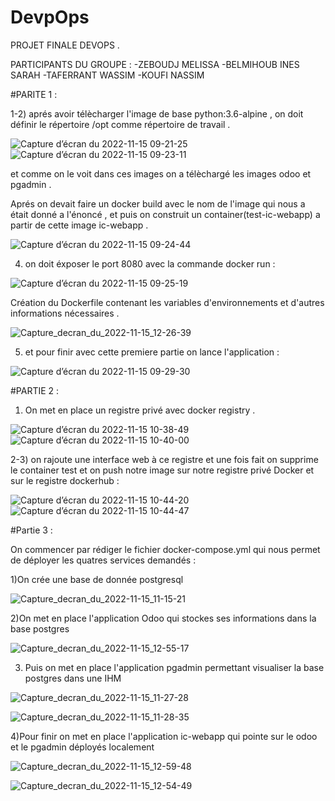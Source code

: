 # DevpOps

PROJET FINALE DEVOPS .

PARTICIPANTS DU GROUPE :
-ZEBOUDJ MELISSA 
-BELMIHOUB INES SARAH 
-TAFERRANT WASSIM 
-KOUFI NASSIM 

#PARITE 1 :

1-2) aprés avoir télècharger l'image de base python:3.6-alpine , on doit définir le répertoire /opt comme répertoire  de travail .



![Capture d’écran du 2022-11-15 09-21-25](https://user-images.githubusercontent.com/93126220/201900892-3309be11-e995-4bd2-bedf-e8f178480863.png)
![Capture d’écran du 2022-11-15 09-23-11](https://user-images.githubusercontent.com/93126220/201900970-8311c06b-003a-495c-8485-fe1de3149f14.png)



et comme on le voit dans ces images on a télèchargé les images odoo et pgadmin .


Aprés on devait faire un docker build avec le nom de l'image qui nous a était donné a l'énoncé , et puis on construit un container(test-ic-webapp) a partir de cette image ic-webapp .



   ![Capture d’écran du 2022-11-15 09-24-44](https://user-images.githubusercontent.com/93126220/201902654-7f65f4b5-4776-489e-a16d-d7cf13090918.png)
   
   
   
4) on doit éxposer le port 8080 avec la commande docker run :



![Capture d’écran du 2022-11-15 09-25-19](https://user-images.githubusercontent.com/93126220/201903335-8bf2fe47-703b-47d4-afa2-108f3426a6ea.png)


Création du Dockerfile contenant les variables d'environnements et d'autres informations nécessaires .



![Capture_decran_du_2022-11-15_12-26-39](https://user-images.githubusercontent.com/93126220/201908602-ba741608-0106-43d0-99a3-5387efd01429.png)




5) et pour finir avec cette premiere partie on lance l'application :



![Capture d’écran du 2022-11-15 09-29-30](https://user-images.githubusercontent.com/93126220/201904486-73ef99ed-1355-4d66-9550-2b3a4e1b08b5.png)


#PARTIE 2 :


1) On met en place un registre privé avec docker registry .




![Capture d’écran du 2022-11-15 10-38-49](https://user-images.githubusercontent.com/93126220/201904949-cdbe2b08-15af-4018-8c4c-9405d9e5b8f9.png)
![Capture d’écran du 2022-11-15 10-40-00](https://user-images.githubusercontent.com/93126220/201905351-b0cafeef-9f1b-4c72-a6dc-b82ad5ff2c36.png)



2-3) on rajoute une interface web à ce registre et une fois fait on supprime le container test  et on push notre image sur notre registre privé Docker et sur le registre dockerhub :



![Capture d’écran du 2022-11-15 10-44-20](https://user-images.githubusercontent.com/93126220/201905855-d8566ff4-f3d1-4a72-824a-c75bcd60e1eb.png)
![Capture d’écran du 2022-11-15 10-44-47](https://user-images.githubusercontent.com/93126220/201905877-131ad2ca-7d28-4069-9360-bdd266b1799d.png)

#Partie 3 :

On commencer par rédiger le fichier docker-compose.yml qui nous permet de déployer les quatres services demandés :

1)On crée une base de donnée postgresql


![Capture_decran_du_2022-11-15_11-15-21](https://user-images.githubusercontent.com/93126220/201913808-145d3fb8-e5a9-4fcf-94d4-92a473582fdd.png)




2)On met en place l'application Odoo qui stockes ses informations dans la base postgres 



![Capture_decran_du_2022-11-15_12-55-17](https://user-images.githubusercontent.com/93126220/201914550-bb8e8390-35a1-4a0c-bd76-13019dc49c32.png)




3) Puis on met en place l'application pgadmin permettant visualiser la base postgres dans une IHM



![Capture_decran_du_2022-11-15_11-27-28](https://user-images.githubusercontent.com/93126220/201914690-44027912-d416-4900-a8d0-9a8f02b8e092.png)


![Capture_decran_du_2022-11-15_11-28-35](https://user-images.githubusercontent.com/93126220/201914731-4739820f-46b9-4442-b9e3-0861090d8000.png)




4)Pour finir on met en place l'application ic-webapp qui pointe sur le odoo et le pgadmin déployés localement 



![Capture_decran_du_2022-11-15_12-59-48](https://user-images.githubusercontent.com/93126220/201914797-fea5452c-837d-4c00-ba23-608e749d34d8.png)



![Capture_decran_du_2022-11-15_12-54-49](https://user-images.githubusercontent.com/93126220/201914829-e4c05407-4048-4e1b-a85b-12e39c06ae1b.png)



